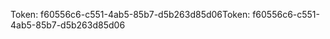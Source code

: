 <span data-ttu-id="c317b-101">Token: f60556c6-c551-4ab5-85b7-d5b263d85d06</span><span class="sxs-lookup"><span data-stu-id="c317b-101">Token: f60556c6-c551-4ab5-85b7-d5b263d85d06</span></span>